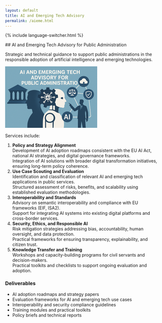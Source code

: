 ```yaml
---
layout: default
title: AI and Emerging Tech Advisory
permalink: /aieme.html
---
```


{% include language-switcher.html %}

<div data-language-section="en" markdown="1">
## AI and Emerging Tech Advisory for Public Administration 

Strategic and technical guidance to support public administrations in the responsible adoption of artificial intelligence and emerging technologies.

![AI and Emerging Tech](/images/eme_tech2_small.png)

Services include:

1. **Policy and Strategy Alignment**  
   Development of AI adoption roadmaps consistent with the EU AI Act, national AI strategies, and digital governance frameworks.  
   Integration of AI solutions with broader digital transformation initiatives, ensuring long-term policy coherence.
2. **Use Case Scouting and Evaluation**  
   Identification and classification of relevant AI and emerging tech applications in public services.  
   Structured assessment of risks, benefits, and scalability using established evaluation methodologies.
3. **Interoperability and Standards**  
   Advisory on semantic interoperability and compliance with EU frameworks (EIF, ISA2).  
   Support for integrating AI systems into existing digital platforms and cross-border services.
4. **Security, Ethics, and Responsible AI**  
   Risk mitigation strategies addressing bias, accountability, human oversight, and data protection.  
   Practical frameworks for ensuring transparency, explainability, and citizen trust.
5. **Knowledge Transfer and Training**  
   Workshops and capacity-building programs for civil servants and decision-makers.  
   Practical toolkits and checklists to support ongoing evaluation and adoption.

### Deliverables

* AI adoption roadmaps and strategy papers  
* Evaluation frameworks for AI and emerging tech use cases  
* Interoperability and security compliance guidelines  
* Training modules and practical toolkits  
* Policy briefs and technical reports
</div>

<div data-language-section="it" markdown="1" hidden>
## Consulenza su IA e tecnologie emergenti per la Pubblica Amministrazione 

Supporto strategico e tecnico per accompagnare le amministrazioni pubbliche nell'adozione responsabile di intelligenza artificiale e tecnologie emergenti.

![Consulenza su IA e tecnologie emergenti](/images/eme_tech2_small.png)

I servizi includono:

1. **Allineamento con politiche e strategie**  
   Elaborazione di roadmap per l'adozione dell'IA coerenti con l'AI Act UE, le strategie nazionali e i framework di governance digitale.  
   Integrazione delle soluzioni di IA con iniziative pi&ugrave; ampie di trasformazione digitale, garantendo coerenza di lungo periodo.
2. **Scouting e valutazione dei casi d'uso**  
   Individuazione e classificazione delle applicazioni rilevanti di IA e tecnologie emergenti nei servizi pubblici.  
   Valutazione strutturata di rischi, benefici e scalabilit&agrave; attraverso metodologie consolidate.
3. **Interoperabilit&agrave; e standard**  
   Consulenza su interoperabilit&agrave; semantica e conformit&agrave; ai framework europei (EIF, ISA2).  
   Supporto all'integrazione dei sistemi di IA nelle piattaforme digitali esistenti e nei servizi transfrontalieri.
4. **Sicurezza, etica e IA responsabile**  
   Strategie di mitigazione dei rischi legati a bias, accountability, supervisione umana e protezione dei dati.  
   Framework operativi per garantire trasparenza, spiegabilit&agrave; e fiducia da parte dei cittadini.
5. **Trasferimento di conoscenze e formazione**  
   Workshop e programmi di capacity building per funzionari e decisori pubblici.  
   Toolkit pratici e checklist a supporto della valutazione e dell'adozione continuativa.

### Risultati Deliverabili

* Roadmap e documenti strategici per l'adozione dell'IA  
* Framework di valutazione per i casi d'uso di IA e tecnologie emergenti  
* Linee guida su interoperabilit&agrave; e conformit&agrave; alla sicurezza  
* Moduli formativi e toolkit operativi  
* Policy brief e report tecnici
</div>

